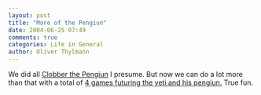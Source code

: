 ```yaml
---
layout: post
title: "More of the Pengiun"
date: 2004-06-25 07:49
comments: true
categories: Life in General
author: Oliver Thylmann
---
```



We did all [Clobber the Pengiun](http://owt.typepad.com/blog/2004/01/clobber_the_pen.html) I presume. But now we can do a lot more than that with a total of [4 games futuring the yeti and his pengiun.](http://www.urcool.cc/bild.de/) True fun.


